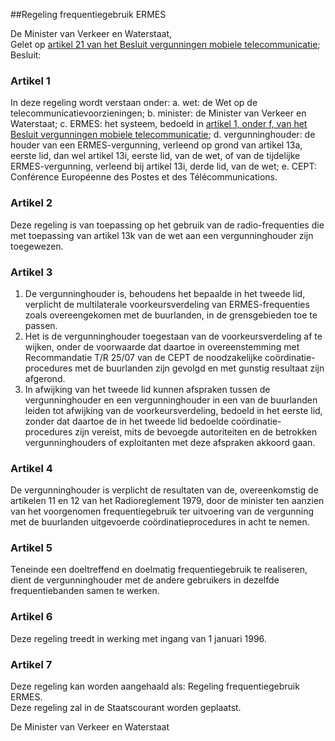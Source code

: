 <meta http-equiv='Content-Type' content='text/html; charset=utf-8' />

##Regeling frequentiegebruik ERMES

De Minister van Verkeer en Waterstaat,  
Gelet op [artikel 21 van het Besluit vergunningen mobiele telecommunicatie](../../../../../AMvB/besluit/vergunningen/mobiele/telecommunicatie/BWBR0006857/README.md);
Besluit:    

### Artikel  1  

In deze regeling wordt verstaan onder:   a. wet:  de Wet op de telecommunicatievoorzieningen;    b. minister:  de Minister van Verkeer en Waterstaat;    c. ERMES:  het systeem, bedoeld in [artikel 1, onder f, van het Besluit vergunningen mobiele telecommunicatie](../../../../../AMvB/besluit/vergunningen/mobiele/telecommunicatie/BWBR0006857/README.md);    d. vergunninghouder:  de houder van een ERMES-vergunning, verleend op grond van artikel 13a, eerste lid, dan wel artikel 13i, eerste lid, van de wet, of van de tijdelijke ERMES-vergunning, verleend bij artikel 13i, derde lid, van de wet;    e. CEPT:  Conférence Européenne des Postes et des Télécommunications.     

### Artikel  2  

Deze regeling is van toepassing op het gebruik van de radio-frequenties die met toepassing van artikel 13k van de wet aan een vergunninghouder zijn toegewezen.  

### Artikel  3  

1.  De vergunninghouder is, behoudens het bepaalde in het tweede lid, verplicht de multilaterale voorkeursverdeling van ERMES-frequenties zoals overeengekomen met de buurlanden, in de grensgebieden toe te passen.   
2.  Het is de vergunninghouder toegestaan van de voorkeursverdeling af te wijken, onder de voorwaarde dat daartoe in overeenstemming met Recommandatie T/R 25/07 van de CEPT de noodzakelijke coördinatie-procedures met de buurlanden zijn gevolgd en met gunstig resultaat zijn afgerond.   
3.  In afwijking van het tweede lid kunnen afspraken tussen de vergunninghouder en een vergunninghouder in een van de buurlanden leiden tot afwijking van de voorkeursverdeling, bedoeld in het eerste lid, zonder dat daartoe de in het tweede lid bedoelde coördinatie-procedures zijn vereist, mits de bevoegde autoriteiten en de betrokken vergunninghouders of exploitanten met deze afspraken akkoord gaan.   

### Artikel  4  

De vergunninghouder is verplicht de resultaten van de, overeenkomstig de artikelen 11 en 12 van het Radioreglement 1979, door de minister ten aanzien van het voorgenomen frequentiegebruik ter uitvoering van de vergunning met de buurlanden uitgevoerde coördinatieprocedures in acht te nemen.  

### Artikel  5  

Teneinde een doeltreffend en doelmatig frequentiegebruik te realiseren, dient de vergunninghouder met de andere gebruikers in dezelfde frequentiebanden samen te werken.  

### Artikel  6  

Deze regeling treedt in werking met ingang van 1 januari 1996.  

### Artikel  7  

Deze regeling kan worden aangehaald als: Regeling frequentiegebruik ERMES.  
Deze regeling zal in de Staatscourant worden geplaatst.   

De 
Minister van Verkeer en Waterstaat    
